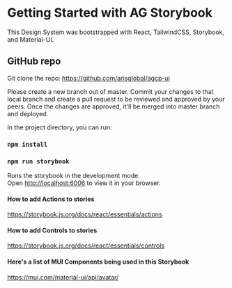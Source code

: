 # Getting Started with AG Storybook

This Design System was bootstrapped with React, TailwindCSS, Storybook, and Material-UI.

## GitHub repo

Git clone the repo: https://github.com/arisglobal/agcp-ui

Please create a new branch out of master. Commit your changes to that local branch and create a pull request to be reviewed and approved by your peers. Once the changes are approved, it'll be merged into master branch and deployed.

In the project directory, you can run:

### `npm install`

### `npm run storybook`

Runs the storybook in the development mode.\
Open [http://localhost:6006](http://localhost:6006) to view it in your browser.

#### How to add Actions to stories

https://storybook.js.org/docs/react/essentials/actions

#### How to add Controls to stories

https://storybook.js.org/docs/react/essentials/controls

#### Here's a list of MUI Components being used in this Storybook

https://mui.com/material-ui/api/avatar/

